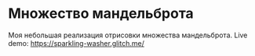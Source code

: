 Множество мандельброта
======================

Моя небольшая реализация отрисовки множества мандельброта.
Live demo: https://sparkling-washer.glitch.me/
